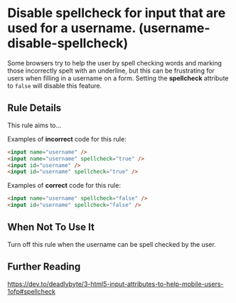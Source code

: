 # Disable spellcheck for input that are used for a username. (username-disable-spellcheck)

Some browsers try to help the user by spell checking words and marking those incorrectly spelt with an underline, but this can be frustrating for users when filling in a username on a form. Setting the **spellcheck** attribute to `false` will disable this feature.

## Rule Details

This rule aims to...

Examples of **incorrect** code for this rule:

```html
<input name="username" />
<input name="username" spellcheck="true" />
<input id="username" />
<input id="username" spellcheck="true" />
```

Examples of **correct** code for this rule:

```html
<input name="username" spellcheck="false" />
<input id="username" spellcheck="false" />
```

## When Not To Use It

Turn off this rule when the username can be spell checked by the user.

## Further Reading

https://dev.to/deadlybyte/3-html5-input-attributes-to-help-mobile-users-1ofp#spellcheck
